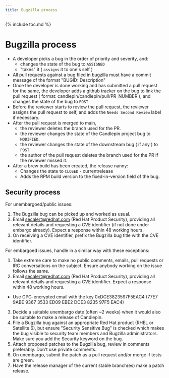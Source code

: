 ```yaml
---
title: Bugzilla process
---
```

{% include toc.md %}

# Bugzilla process

 * A developer picks a bug in the order of priority and severity, and:
   * changes the state of the bug to `ASSIGNED`
   * "takes" it ( `assigns` it to one's self )
* All pull requests against a bug filed in bugzilla must have a commit message of the format "BUGID: Description"
 * Once the developer is done working and has submitted a pull request for the same, the developer adds a github tracker on the bug to link the pull request ( format: candlepin/candlepin/pull/PR_NUMBER ), and changes the state of the bug to `POST`
 * Before the reviewer starts to review the pull request, the reviewer assigns the pull request to self, and adds the `Needs Second Review` label if necessary.
 * After the pull request is merged to main,
   * the reviewer deletes the branch used for the PR.
   * the reviewer changes the state of the Candlepin project bug to `MODIFIED`.
   * the reviewer changes the state of the downstream bug ( if any ) to `POST`.
   * the author of the pull request deletes the branch used for the PR if the reviewer missed it.
 * After a brew build has been created, the release nanny:
   * Changes the state to `CLOSED` - currentrelease
   * Adds the RPM build version to the fixed-in-version field of the bug.

## Security process

For unembargoed/public issues:

1. The Bugzilla bug can be picked up and worked as usual.
2. Email secalert@redhat.com (Red Hat Product Security), providing all relevant details and requesting a CVE identifier (if not done under embargo already). Expect a response within 48 working hours.
3. On receiving a CVE identifier, prefix the Bugzilla bug title with the CVE identifier.

For embargoed issues, handle in a similar way with these exceptions:

1. Take extreme care to make no public comments, emails, pull requests or IRC conversations on the subject. Ensure anybody working on the issue follows the same.
2. Email secalert@redhat.com (Red Hat Product Security), providing all relevant details and requesting a CVE identifier. Expect a response within 48 working hours.
  * Use GPG-encrypted email with the key 0xDCE3823597F5EAC4 (77E7 9ABE 9367 3533 ED09 EBE2 DCE3 8235 97F5 EAC4)
3. Decide a suitable unembargo date (often ~2 weeks) when it would also be suitable to make a release of Candlepin.
4. File a Bugzilla bug against an appropriate Red Hat product (RHEL or Satellite 6), but ensure "Security Sensitive Bug" is checked which makes the bug visible to security team members and Bugzilla administrators. Make sure you add the Security keyword on the bug.
5. Attach proposed patches to the Bugzilla bug, review in comments preferably. Don't use private comments.
6. On unembargo, submit the patch as a pull request and/or merge if tests are green.
7. Have the release manager of the current stable branch(es) make a patch release.

